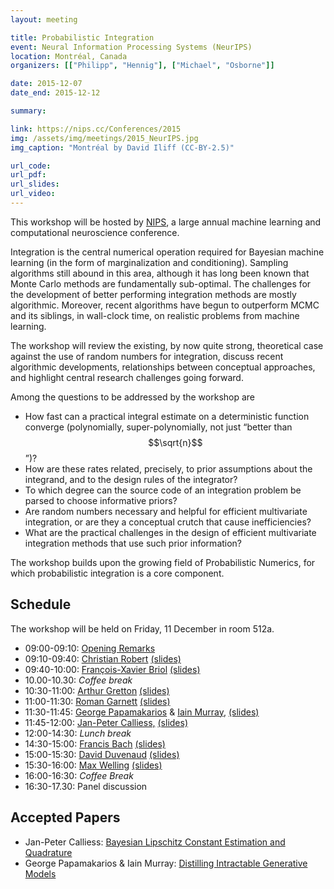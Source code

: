 ```yaml
---
layout: meeting

title: Probabilistic Integration
event: Neural Information Processing Systems (NeurIPS)
location: Montréal, Canada
organizers: [["Philipp", "Hennig"], ["Michael", "Osborne"]]

date: 2015-12-07
date_end: 2015-12-12

summary: 

link: https://nips.cc/Conferences/2015
img: /assets/img/meetings/2015_NeurIPS.jpg
img_caption: "Montréal by David Iliff (CC-BY-2.5)"

url_code:
url_pdf:
url_slides:
url_video:
---
```


This workshop will be hosted by [NIPS](https://nips.cc/Conferences/2015), a large annual machine learning and computational neuroscience conference.

Integration is the central numerical operation required for Bayesian machine learning (in the form of marginalization and conditioning). Sampling algorithms still abound in this area, although it has long been known that Monte Carlo methods are fundamentally sub-optimal. The challenges for the development of better performing integration methods are mostly algorithmic. Moreover, recent algorithms have begun to outperform MCMC and its siblings, in wall-clock time, on realistic problems from machine learning.

The workshop will review the existing, by now quite strong, theoretical case against the use of random numbers for integration, discuss recent algorithmic developments, relationships between conceptual approaches, and highlight central research challenges going forward.

Among the questions to be addressed by the workshop are

* How fast can a practical integral estimate on a deterministic function converge (polynomially, super-polynomially, not just “better than $$\sqrt{n}$$”)?
* How are these rates related, precisely, to prior assumptions about the integrand, and to the design rules of the integrator?
* To which degree can the source code of an integration problem be parsed to choose informative priors?
* Are random numbers necessary and helpful for efficient multivariate integration, or are they a conceptual crutch that cause inefficiencies?
* What are the practical challenges in the design of efficient multivariate integration methods that use such prior information?

The workshop builds upon the growing field of Probabilistic Numerics, for which probabilistic integration is a core component.

## Schedule

The workshop will be held on Friday, 11 December in room 512a.

* 09:00-09:10: [Opening Remarks](http://imgc-cn.artprintimages.com/images/P-473-488-90/60/6056/IC9D100Z/posters/matthew-diffee-your-honor-if-it-please-the-court-i-d-like-to-deliver-my-opening-comment-new-yorker-cartoon.jpg)
* 09:10-09:40: [Christian Robert](https://www.ceremade.dauphine.fr/~xian/) <a href="../../_static/pdf/meetings/NIPS2015/talks/CPRobert.pdf">(slides)</a>
* 09:40-10:00: [François-Xavier Briol](http://www2.warwick.ac.uk/fac/sci/statistics/staff/research_students/briol/) <a href="../../_static/pdf/meetings/NIPS2015/talks/NIPSworkshop_fxbriol">(slides)</a>
* 10.00-10.30: *Coffee break*
* 10:30-11:00: [Arthur Gretton](http://www.gatsby.ucl.ac.uk/~gretton/) <a href="../../_static/pdf/meetings/NIPS2015/talks/nips15_regression">(slides)</a>
* 11:00-11:30: [Roman Garnett](http://cse.wustl.edu/people/Pages/faculty-bio.aspx?faculty=109) <a href="../../_static/pdf/meetings/NIPS2015/talks/roman_talk">(slides)</a>
* 11:30-11:45: [George Papamakarios](http://homepages.inf.ed.ac.uk/s1459647/) & [Iain Murray,](http://homepages.inf.ed.ac.uk/imurray2/) <a href="../../_static/pdf/meetings/NIPS2015/talks/distilling_intractable_models_slides">(slides)</a>
* 11:45-12:00: [Jan-Peter Calliess,](http://www.robots.ox.ac.uk/~jan/) <a href="../../_static/pdf/meetings/NIPS2015/talks/talkjcNIPS15">(slides)</a>
* 12:00-14:30: *Lunch break*
* 14:30-15:00: [Francis Bach](http://www.di.ens.fr/~fbach/) <a href="../../_static/pdf/meetings/NIPS2015/talks/fbach_nips_2015_quadrature">(slides)</a>
* 15:00-15:30: [David Duvenaud](http://people.seas.harvard.edu/~dduvenaud/) <a href="../../_static/pdf/meetings/NIPS2015/talks/prob-int-workshop">(slides)</a>
* 15:30-16:00: [Max Welling](https://www.ics.uci.edu/~welling/) <a href="../../_static/pdf/meetings/NIPS2015/talks/OMC_NIPS2015_WellingMeeds">(slides)</a>
* 16:00-16:30: *Coffee Break*
* 16:30-17.30: Panel discussion

## Accepted Papers

* Jan-Peter Calliess: <a href="../../_static/pdf/meetings/NIPS2015/papers/jcalliess_NIPS15.pdf">Bayesian Lipschitz Constant Estimation and Quadrature</a>
* George Papamakarios & Iain Murray: <a href="../../_static/pdf/meetings/NIPS2015/papers/distilling_intractable_generative_models_camera_ready.pdf">Distilling Intractable Generative Models</a>

<!-- ## Call for Papers

### Important dates

* Submission deadline: 18:00 GMT, 16 October 2015 (**deadline extended**)
* Notification of acceptance: 5 November 2015

### Topics of interest

* Bayesian quadrature
* Quadrature rules
* Kernel herding
* Quasi Monte Carlo
* Convergence diagnostics for MCMC

We welcome contributions from theoretical treatments, empirical studies, and applications, of the above. The list is not exhaustive, and we also welcome submissions that draw upon highly related topics.

### Submission instructions

Submissions should be in the NIPS 2015 format, with a maximum of 4 pages (excluding references). Accepted papers will be made available online at the workshop website, and will be presented in a spotlight talk at the workshop itself, but the workshop proceedings can be considered non-archival. Explicitly: shorter versions of relevant papers submitted or published elsewhere are encouraged. Submissions need not be anonymous.

Please mail pdf submissions to <probnum@gmail.com>. -->

